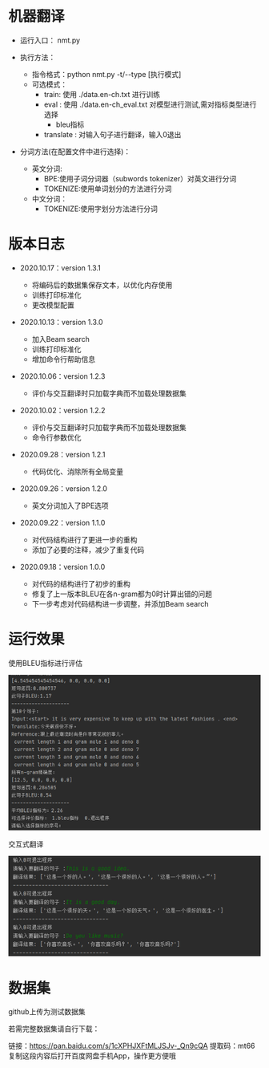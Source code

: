 # 机器翻译

- 运行入口： nmt.py
- 执行方法：
    - 指令格式：python nmt.py -t/--type [执行模式]
    - 可选模式：
        - train: 使用 ./data.en-ch.txt 进行训练
        - eval : 使用 ./data.en-ch_eval.txt 对模型进行测试,需对指标类型进行选择
            - bleu指标
        - translate : 对输入句子进行翻译，输入0退出

- 分词方法(在配置文件中进行选择)：
    - 英文分词:
        - BPE:使用子词分词器（subwords tokenizer）对英文进行分词
        - TOKENIZE:使用单词划分的方法进行分词
    - 中文分词：
        - TOKENIZE:使用字划分方法进行分词

# 版本日志
- 2020.10.17：version 1.3.1
    - 将编码后的数据集保存文本，以优化内存使用
    - 训练打印标准化
    - 更改模型配置
    
- 2020.10.13：version 1.3.0
    - 加入Beam search
    - 训练打印标准化
    - 增加命令行帮助信息
    
- 2020.10.06：version 1.2.3
    - 评价与交互翻译时只加载字典而不加载处理数据集
    
- 2020.10.02：version 1.2.2
    - 评价与交互翻译时只加载字典而不加载处理数据集
    - 命令行参数优化

- 2020.09.28：version 1.2.1
    - 代码优化、消除所有全局变量
    
- 2020.09.26：version 1.2.0
    - 英文分词加入了BPE选项

- 2020.09.22：version 1.1.0
    - 对代码结构进行了更进一步的重构
    - 添加了必要的注释，减少了重复代码
    
- 2020.09.18：version 1.0.0
    - 对代码的结构进行了初步的重构
    - 修复了上一版本BLEU在各n-gram都为0时计算出错的问题
    - 下一步考虑对代码结构进一步调整，并添加Beam search


    
# 运行效果

使用BLEU指标进行评估

![](./image/test_eval_bleu.png)


交互式翻译

![](./image/test_translate.png)

# 数据集

github上传为测试数据集

若需完整数据集请自行下载：

链接：https://pan.baidu.com/s/1cXPHJXFtMLJSJv-_Qn9cQA
提取码：mt66 
复制这段内容后打开百度网盘手机App，操作更方便哦